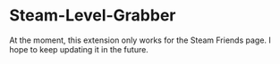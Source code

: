 # Steam-Level-Grabber
At the moment, this extension only works for the Steam Friends page. I hope to keep updating it in the future.
